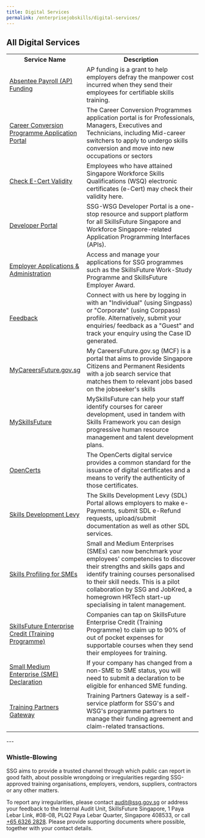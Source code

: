 ```yaml
---
title: Digital Services
permalink: /enterprisejobskills/digital-services/
---
```


## All Digital Services

<table>
<tr>
<th style="width:30%;"><b>Service Name</b></th>
<th style="width:auto;"><b>Description</b></th>
</tr>
<tr>
<td style="width:30%;"><a href="https://sfec.enterprisejobskills.gov.sg/" target="_blank" rel="noopener">Absentee Payroll (AP) Funding</a></td>
<td style="width:auto;">AP funding is a grant to help employers defray the manpower cost incurred when they send their employees for certifiable skills training.</td>
</tr>
<tr>
<td style="width:30%;"><a href="https://conversion.mycareersfuture.gov.sg/portal/programlisting.aspx?source=PCP" target="_blank" rel="noopener">Career Conversion Programme Application Portal</a></td>
<td style="width:auto;">The Career Conversion Programmes application portal is for Professionals, Managers, Executives and Technicians, including Mid-career switchers to apply to undergo skills conversion and move into new occupations or sectors</td>
</tr>
<tr>
<td style="width:30%;"><a href="https://www.myskillsfuture.gov.sg/content/portal/en/ecert/ecert_verify.html" target="_blank" rel="noopener">Check E-Cert Validity</a></td>
<td style="width:auto;">Employees who have attained Singapore Workforce Skills Qualifications (WSQ) electronic certificates (e-Cert) may check their validity here.</td>
</tr>
<tr>
<td style="width:30%;"><a href="https://developer.ssg-wsg.gov.sg/" target="_blank" rel="noopener">Developer Portal</a></td>
<td style="width:auto;">SSG-WSG Developer Portal is a one-stop resource and support platform for all SkillsFuture Singapore and Workforce Singapore-related Application Programming Interfaces (APIs).</td>
</tr>
<tr>
<td style="width:30%;"><a href="https://programmes.enterprisejobskills.gov.sg/EmployerPortal/MyApplications.aspx" target="_blank" rel="noopener">Employer Applications &amp; Administration</a></td>
<td style="width:auto;">Access and manage your applications for SSG programmes such as the SkillsFuture Work-Study Programme and SkillsFuture Employer Award.</td>
</tr>
<tr>
<td style="width:30%;"><a href="https://service-portal.skillsfuture.gov.sg/" target="_blank" rel="noopener">Feedback</a></td>
<td style="width:auto;">Connect with us here by logging in with an "Individual" (using Singpass) or "Corporate" (using Corppass) profile. Alternatively, submit your enquiries/ feedback as a "Guest" and track your enquiry using the Case ID generated.  </td>
</tr>
<tr>
<td style="width:30%;"><a href="http://www.mycareersfuture.gov.sg/" target="_blank" rel="noopener">MyCareersFuture.gov.sg</a></td>
<td style="width:auto;">My CareersFuture.gov.sg (MCF) is a portal that aims to provide Singapore Citizens and Permanent Residents with a job search service that matches them to relevant jobs based on the jobseeker's skills</td>
</tr>
<tr>
<td style="width:30%;"><a href="https://www.myskillsfuture.gov.sg/" target="_blank" rel="noopener">MySkillsFuture</a></td>
<td style="width:auto;">MySkillsFuture can help your staff identify courses for career development, used in tandem with Skills Framework you can design progressive human resource management and talent development plans.</td>
</tr>
<tr>
<td style="width:30%;"><a href="https://opencerts.io/" target="_blank" rel="noopener">OpenCerts</a></td>
<td style="width:auto;">The OpenCerts digital service provides a common standard for the issuance of digital certificates and a means to verify the authenticity of those certificates.</td>
</tr>
<tr>
<td style="width:30%;"><a href="https://sdl.ssg.gov.sg/" target="_blank" rel="noopener">Skills Development Levy</a></td>
<td style="width:auto;">The Skills Development Levy (SDL) Portal allows employers to make e-Payments, submit SDL e-Refund requests, upload/submit documentation as well as other SDL services.</td>
</tr>
<tr>
<td style="width:30%;"><a href="https://ssg.lithium-ssg.jobkred.com/registration" target="_blank" rel="noopener">Skills Profiling for SMEs</a></td>
<td style="width:auto;">Small and Medium Enterprises (SMEs) can now benchmark your employees' competencies to discover their strengths and skills gaps and identify training courses personalised to their skill needs. This is a pilot collaboration by SSG and JobKred, a homegrown HRTech start-up specialising in talent management.</td>
</tr>
<tr>
<td style="width:30%;"><a href="https://sfec-microsite.enterprisejobskills.gov.sg/home/" target="_blank" rel="noopener">SkillsFuture Enterprise Credit (Training Programme)</a></td>
<td style="width:auto;">Companies can tap on SkillsFuture Enterprise Credit (Training Programme) to claim up to 90% of out of pocket expenses for supportable courses when they send their employees for training.</td>
</tr>
<tr>
<td style="width:30%;"><a href="https://sfec.enterprisejobskills.gov.sg/" target="_blank" rel="noopener">Small Medium Enterprise (SME) Declaration</a></td>
<td style="width:auto;">If your company has changed from a non-SME to SME status, you will need to submit a declaration to be eligible for enhanced SME funding.</td>
</tr>
<tr>
<td style="width:30%;"><a href="https://www.tpgateway.gov.sg/get-started/journey-overview-of-a-programme-partner" target="_blank" rel="noopener">Training Partners Gateway</a></td>
<td style="width:auto;">Training Partners Gateway is a self-service platform for SSG's and WSG's programme partners to manage their funding agreement and claim-related transactions.</td>
</tr>
</table>
---

### Whistle-Blowing

SSG aims to provide a trusted channel through which public can report in good faith, about possible wrongdoing or irregularities regarding SSG-approved training organisations, employers, vendors, suppliers, contractors or any other matters.

To report any irregularities, please contact [audit@ssg.gov.sg](mailto:audit@ssg.gov.sg) or address your feedback to the Internal Audit Unit, SkillsFuture Singapore, 1 Paya Lebar Link, #08-08, PLQ2 Paya Lebar Quarter, Singapore 408533, or call [+65 6326 2828](tel:63262828). Please provide supporting documents where possible, together with your contact details.

<script src="/jquery/jquery.min.js"></script>
<script src="/jquery/epjs-bp-menu-new-tab.js"></script>
